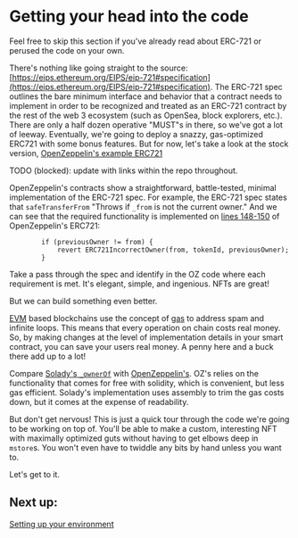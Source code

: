 # Getting your head into the code

Feel free to skip this section if you've already read about ERC-721 or perused the code on your own.

There's nothing like going straight to the source: [https://eips.ethereum.org/EIPS/eip-721#specification](https://eips.ethereum.org/EIPS/eip-721#specification). The ERC-721 spec outlines the bare minimum interface and behavior that a contract needs to implement in order to be recognized and treated as an ERC-721 contract by the rest of the web 3 ecosystem (such as OpenSea, block explorers, etc.). There are only a half dozen operative "MUST"s in there, so we've got a lot of leeway. Eventually, we're going to deploy a snazzy, gas-optimized ERC721 with some bonus features. But for now, let's take a look at the stock version, [OpenZeppelin's example ERC721](https://github.com/OpenZeppelin/openzeppelin-contracts/blob/master/contracts/token/ERC721/ERC721.sol)

TODO (blocked): update with links within the repo throughout.

OpenZeppelin's contracts show a straightforward, battle-tested, minimal implementation of the ERC-721 spec. For example, the ERC-721 spec states that `safeTransferFrom` "Throws if `_from` is not the current owner."  And we can see that the required functionality is implemented on [lines 148-150](https://github.com/OpenZeppelin/openzeppelin-contracts/blob/master/contracts/token/ERC721/ERC721.sol#L148-L150) of OpenZeppelin's ERC721:

```
        if (previousOwner != from) {
            revert ERC721IncorrectOwner(from, tokenId, previousOwner);
        }
```

Take a pass through the spec and identify in the OZ code where each requirement is met. It's elegant, simple, and ingenious. NFTs are great!

But we can build something even better.

[EVM](https://ethereum.org/en/developers/docs/evm/) based blockchains use the concept of [gas](https://ethereum.org/en/developers/docs/gas/) to address spam and infinite loops. This means that every operation on chain costs real money. So, by making changes at the level of implementation details in your smart contract, you can save your users real money. A penny here and a buck there add up to a lot!  

Compare [Solady's `_ownerOf`](https://github.com/Vectorized/solady/blob/main/src/tokens/ERC721.sol#L369-L378) with [OpenZeppelin's](https://github.com/OpenZeppelin/openzeppelin-contracts/blob/master/contracts/token/ERC721/ERC721.sol#L168-L178). OZ's relies on the functionality that comes for free with solidity, which is convenient, but less gas efficient. Solady's implementation uses assembly to trim the gas costs down, but it comes at the expense of readability.

But don't get nervous! This is just a quick tour through the code we're going to be working on top of. You'll be able to make a custom, interesting NFT with maximally optimized guts without having to get elbows deep in `mstore`s. You won't even have to twiddle any bits by hand unless you want to.

Let's get to it.

## Next up: 

[Setting up your environment](EnvironmentSetup.md)